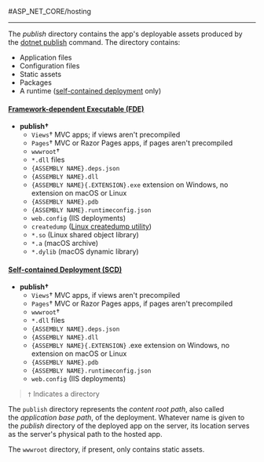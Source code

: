 #ASP_NET_CORE/hosting 

---

The _publish_ directory contains the app's deployable assets produced by the [dotnet publish](https://learn.microsoft.com/en-us/dotnet/core/tools/dotnet-publish) command. The directory contains:

-   Application files
-   Configuration files
-   Static assets
-   Packages
-   A runtime ([self-contained deployment](https://learn.microsoft.com/en-us/dotnet/core/deploying/#self-contained-deployments-scd) only)

#### [Framework-dependent Executable (FDE)](https://learn.microsoft.com/en-us/dotnet/core/deploying/#framework-dependent-executables-fde)

-   **publish†**
    -   `Views`† MVC apps; if views aren't precompiled
    -   `Pages`† MVC or Razor Pages apps, if pages aren't precompiled
    -   `wwwroot`†
    -   `*.dll` files
    -   `{ASSEMBLY NAME}.deps.json`
    -   `{ASSEMBLY NAME}.dll`
    -  `{ASSEMBLY NAME}{.EXTENSION}.exe` extension on Windows, no extension on macOS or Linux
    -   `{ASSEMBLY NAME}.pdb`
    -   `{ASSEMBLY NAME}.runtimeconfig.json`
    -   `web.config` (IIS deployments)
    -   `createdump` ([Linux createdump utility](https://github.com/dotnet/coreclr/blob/master/Documentation/botr/xplat-minidump-generation.md#configurationpolicy))
    -   `*.so` (Linux shared object library)
    -   `*.a` (macOS archive)
    -   `*.dylib` (macOS dynamic library)

#### [Self-contained Deployment (SCD)](https://learn.microsoft.com/en-us/dotnet/core/deploying/#self-contained-deployments-scd)

-   **publish†**
    -   `Views`† MVC apps, if views aren't precompiled
    -   `Pages`† MVC or Razor Pages apps, if pages aren't precompiled
    -   `wwwroot`†
    -   `*.dll` files
    -   `{ASSEMBLY NAME}.deps.json`
    -   `{ASSEMBLY NAME}.dll`
    -   `{ASSEMBLY NAME}{.EXTENSION}` .exe extension on Windows, no extension on macOS or Linux
    -   `{ASSEMBLY NAME}.pdb`
    -   `{ASSEMBLY NAME}.runtimeconfig.json`
    -   `web.config` (IIS deployments)

> `†` Indicates a directory

The `publish` directory represents the _content root path_, also called the _application base path_, of the deployment. Whatever name is given to the _publish_ directory of the deployed app on the server, its location serves as the server's physical path to the hosted app.

The `wwwroot` directory, if present, only contains static assets.